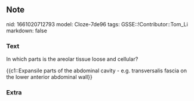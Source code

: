 ## Note
nid: 1661020712793
model: Cloze-7de96
tags: GSSE::!Contributor::Tom_Li
markdown: false

### Text
In which parts is the areolar tissue loose and cellular?

{{c1::Expansile parts of the abdominal cavity - e.g. transversalis fascia on the lower anterior abdominal wall}}

### Extra

